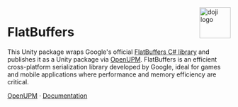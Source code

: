 <a href="https://www.doji-tech.com/">
  <img src="https://www.doji-tech.com/assets/favicon.ico" alt="doji logo" title="Doji" align="right" height="70" />
</a>

# FlatBuffers
This Unity package wraps Google's official [FlatBuffers C# library](https://github.com/google/flatbuffers/tree/master/net/FlatBuffers) and publishes it as a Unity package via [OpenUPM]. FlatBuffers is an efficient cross-platform serialization library developed by Google, ideal for games and mobile applications where performance and memory efficiency are critical.

[OpenUPM] · [Documentation]

[OpenUPM]: https://openupm.com/packages/com.doji.flatbuffers
[Documentation]: https://flatbuffers.dev/flatbuffers_guide_use_c-sharp.html
